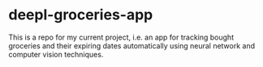 # deepl-groceries-app

This is a repo for my current project, i.e. an app for tracking bought groceries and their expiring dates automatically using neural network and computer vision techniques.
